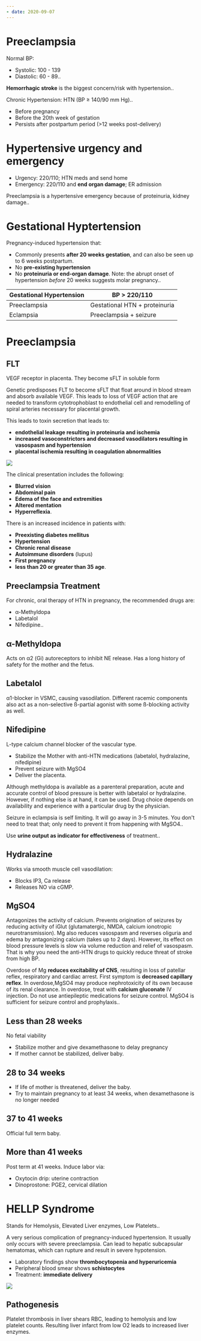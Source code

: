 ```yaml
---
- date: 2020-09-07
---
```


# Preeclampsia

<!-- Normal blood pressure ranges -->

Normal BP:

- Systolic: 100 - 139
- Diastolic: 60 - 89..

<!-- Biggest risk/complication with HTN -->

**Hemorrhagic stroke** is the biggest concern/risk with hypertension..

<!-- Chronic HTN is different from Gestational HTN by -->

Chronic Hypertension: HTN (BP ≥ 140/90 mm Hg)..

- Before pregnancy
- Before the 20th week of gestation
- Persists after postpartum period (>12 weeks post-delivery)

# Hypertensive urgency and emergency

<!-- Difference in blood pressure and treatment of hypertensive urgency and emergency -->

- Urgency: 220/110; HTN meds and send home
- Emergency: 220/110 and **end organ damage**; ER admission

<!-- Is preeclampsia hypertensive urgency or emergency? -->

Preeclampsia is a hypertensive emergency because of proteinuria, kidney damage..

# Gestational Hyptertension

<!-- Gestational Hypertension is, diagnosis criteria -->

Pregnancy-induced hypertension that:

- Commonly presents **after 20 weeks gestation**, and can also be seen up to 6 weeks postpartum.
- No **pre-existing hypertension**
- No **proteinuria or end-organ damage**.
  Note: the abrupt onset of hypertension _before_ 20 weeks suggests molar pregnancy.. 

<!-- Difference between gestational hypertension, preeclampsia, eclampsia -->

| Gestational Hypertension | BP > 220/110                  |
| ------------------------ | ----------------------------- |
| Preeclampsia             | Gestational HTN + proteinuria |
| Eclampsia                | Preeclampsia + seizure        |

# Preeclampsia

## FLT

<!-- FLTs are -->

VEGF receptor in placenta. They become sFLT in soluble form

<!-- Preeclampsia pathogenesis -->

Genetic predisposes FLT to become sFLT that float around in blood stream and absorb available VEGF. This leads to loss of VEGF action that are needed to transform cytotrophoblast to endothelial cell and remodelling of spiral arteries necessary for placental growth.

This leads to toxin secretion that leads to:

- **endothelial leakage resulting in proteinuria and ischemia**
- **increased vasoconstrictors and decreased vasodilators resulting in vasospasm and hypertension**
- **placental ischemia resulting in coagulation abnormalities**

![](https://photos.thisispiggy.com/file/wikiFiles/eQs9NvQ.jpg)

<!-- Preeclampsia symptoms -->

The clinical presentation includes the following: 

- **Blurred vision**
- **Abdominal pain**
- **Edema of the face and extremities**
- **Altered mentation**
- **Hyperreflexia**.

<!-- Preeclampsia risks -->

There is an increased incidence in patients with:

- **Preexisting diabetes mellitus**
- **Hypertension**
- **Chronic renal disease**
- **Autoimmune disorders** (lupus)
- **First pregnancy**
- **less than 20 or greater than 35 age**.

## Preeclampsia Treatment

<!-- Treatment for chronic HTN in pregnancy -->

For chronic, oral therapy of HTN in pregnancy, the recommended drugs are:

- α-Methyldopa
- Labetalol
- Nifedipine..

## α-Methyldopa

<!-- α-Methyldopa MOA -->

Acts on α2 (Gi) autoreceptors to inhibit NE release. Has a long history of safety for the mother and the fetus.

## Labetalol

<!-- Labetalol MOA -->

α1-blocker in VSMC, causing vasodilation. Different racemic components also act as a non-selective ß-partial agonist with some ß-blocking activity as well.

## Nifedipine

<!-- Nifedipine MOA -->

L-type calcium channel blocker of the vascular type.

<!-- Rx of preeclampsia -->

- Stabilize the Mother with anti-HTN medications (labetalol, hydralazine, nifedipine)
- Prevent seizure with MgSO4
- Deliver the placenta.

Although methyldopa is available as a parenteral preparation, acute and accurate control of blood pressure is better with labetalol or hydralazine. However, if nothing else is at hand, it can be used. Drug choice depends on availability and experience with a particular drug by the physician.

<!-- Why do you not use benzodiazepines and phenobarbitals for eclampsia? -->

Seizure in eclampsia is self limiting. It will go away in 3-5 minutes. You don't need to treat that; only need to prevent it from happening with MgSO4..

<!-- How do you measure effectiveness of preeclampsia treatment -->

Use **urine output as indicator for effectiveness** of treatment..

## Hydralazine

<!-- Hydralazine MOA -->

Works via smooth muscle cell vasodilation:

- Blocks IP3, Ca release
- Releases NO via cGMP.

## MgSO4

<!-- MgSO4 MOA -->

Antagonizes the activity of calcium. Prevents origination of seizures by reducing activity of iGlut (glutamatergic, NMDA, calcium ionotropic neurotransmission). Mg also reduces vasospasm and reverses oliguria and edema by antagonizing calcium (takes up to 2 days). However, its effect on blood pressure levels is slow via volume reduction and relief of vasospasm. That is why you need the anti-HTN drugs to quickly reduce threat of stroke from high BP.

<!-- MgSO4 SE and treatment -->

Overdose of Mg **reduces excitability of CNS**, resulting in loss of patellar reflex, respiratory and cardiac arrest. First symptom is **decreased capillary reflex**.  In overdose,MgSO4 may produce nephrotoxicity of its own because of its renal clearance. In overdose, treat with **calcium gluconate** IV injection. Do not use antiepileptic medications for seizure control. MgSO4 is sufficient for seizure control and prophylaxis..

## Less than 28 weeks

<!-- Eclampsia before 28 week gestation. Action? -->

No fetal viability

- Stabilize mother and give dexamethasone to delay pregnancy
- If mother cannot be stabilized, deliver baby.

## 28 to 34 weeks

<!-- Eclampsia between 28 and 34 weeks. Action? -->

- If life of mother is threatened, deliver the baby.
- Try to maintain pregnancy to at least 34 weeks, when dexamethasone is no longer needed

## 37 to 41 weeks

<!-- 37 and 41 weeks pregnant is -->

Official full term baby.

## More than 41 weeks

<!-- When is pregnancy post term? Action? -->

Post term at 41 weeks. Induce labor via:

- Oxytocin drip: uterine contraction
- Dinoprostone: PGE2, cervical dilation

# HELLP Syndrome

<!-- HELLP Syndrome stands for -->

Stands for Hemolysis, Elevated Liver enzymes, Low Platelets..

<!-- HELLP is, symptoms, treatment -->

A very serious complication of pregnancy-induced hypertension. It usually only occurs with severe preeclampsia. Can lead to hepatic subcapsular hematomas, which can rupture and result in severe hypotension. 

- Laboratory findings show **thrombocytopenia and hyperuricemia**
- Peripheral blood smear shows **schistocytes**
- Treatment: **immediate delivery**

![](https://photos.thisispiggy.com/file/wikiFiles/OnPYgKu.jpg)

## Pathogenesis

<!-- HELLP pathogenesis -->

Platelet thrombosis in liver shears RBC, leading to hemolysis and low platelet counts. Resulting liver infarct from low O2 leads to increased liver enzymes.
